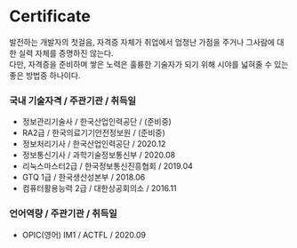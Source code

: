 # Certificate
발전하는 개발자의 첫걸음, 자격증 자체가 취업에서 엄청난 가점을 주거나 그사람에 대한 실력 자체를 증명하진 않는다.  
다만, 자격증을 준비하며 쌓은 노력은 훌륭한 기술자가 되기 위해 시야를 넓혀줄 수 있는 좋은 방법중 하나이다.


### 국내 기술자격 / 주관기관 / 취득일
 - 정보관리기술사 / 한국산업인력공단 / (준비중)
 - RA2급          /    한국의료기기안전정보원   / (준비중)
 - 정보처리기사     /     한국산업인력공단     / 2020.12
 - 정보통신기사     /     과학기술정보통신부   / 2020.08
 - 리눅스마스터2급   /    한국정보통신진흥협회 / 2019.04
 - GTQ 1급        /      한국생산성본부      / 2018.06
 - 컴퓨터활용능력 2급  /  대한상공회의소      / 2016.11
   
   
### 언어역량 / 주관기관 / 취득일
 - OPIC(영어) IM1   /    ACTFL             / 2020.09
    
 
